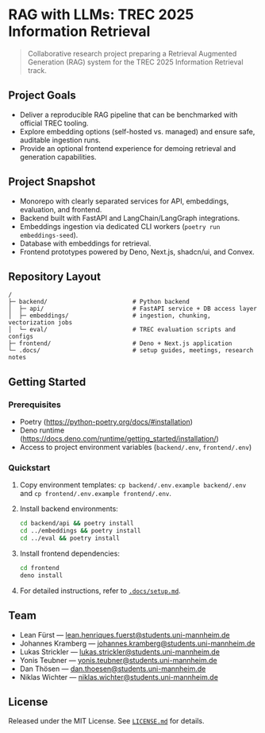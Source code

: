 # RAG with LLMs: TREC 2025 Information Retrieval

> Collaborative research project preparing a Retrieval Augmented Generation (RAG) system for the TREC 2025 Information Retrieval track.

## Project Goals
- Deliver a reproducible RAG pipeline that can be benchmarked with official TREC tooling.
- Explore embedding options (self-hosted vs. managed) and ensure safe, auditable ingestion runs.
- Provide an optional frontend experience for demoing retrieval and generation capabilities.

## Project Snapshot
- Monorepo with clearly separated services for API, embeddings, evaluation, and frontend.
- Backend built with FastAPI and LangChain/LangGraph integrations.
- Embeddings ingestion via dedicated CLI workers (`poetry run embeddings-seed`).
- Database with embeddings for retrieval.
- Frontend prototypes powered by Deno, Next.js, shadcn/ui, and Convex.

## Repository Layout
```text
/                                  
├─ backend/                        # Python backend 
│  ├─ api/                         # FastAPI service + DB access layer
│  ├─ embeddings/                  # ingestion, chunking, vectorization jobs
│  └─ eval/                        # TREC evaluation scripts and configs
├─ frontend/                       # Deno + Next.js application
└─ .docs/                          # setup guides, meetings, research notes
```

## Getting Started

### Prerequisites

- Poetry (<https://python-poetry.org/docs/#installation>)
- Deno runtime (<https://docs.deno.com/runtime/getting_started/installation/>)
- Access to project environment variables (`backend/.env`, `frontend/.env`)

### Quickstart
1. Copy environment templates: `cp backend/.env.example backend/.env` and `cp frontend/.env.example frontend/.env`.
2. Install backend environments:

   ```bash
   cd backend/api && poetry install
   cd ../embeddings && poetry install
   cd ../eval && poetry install
   ```

3. Install frontend dependencies:

   ```bash
   cd frontend
   deno install
   ```
4. For detailed instructions, refer to [`.docs/setup.md`](.docs/setup.md).

## Team
- Lean Fürst — [lean.henriques.fuerst@students.uni-mannheim.de](mailto:lean.henriques.fuerst@students.uni-mannheim.de)
- Johannes Kramberg — [johannes.kramberg@students.uni-mannheim.de](mailto:johannes.kramberg@students.uni-mannheim.de)
- Lukas Strickler — [lukas.strickler@students.uni-mannheim.de](mailto:lukas.strickler@students.uni-mannheim.de)
- Yonis Teubner — [yonis.teubner@students.uni-mannheim.de](mailto:yonis.teubner@students.uni-mannheim.de)
- Dan Thösen — [dan.thoesen@students.uni-mannheim.de](mailto:dan.thoesen@students.uni-mannheim.de)
- Niklas Wichter — [niklas.wichter@students.uni-mannheim.de](mailto:niklas.wichter@students.uni-mannheim.de)

## License
Released under the MIT License. See [`LICENSE.md`](LICENSE.md) for details.
